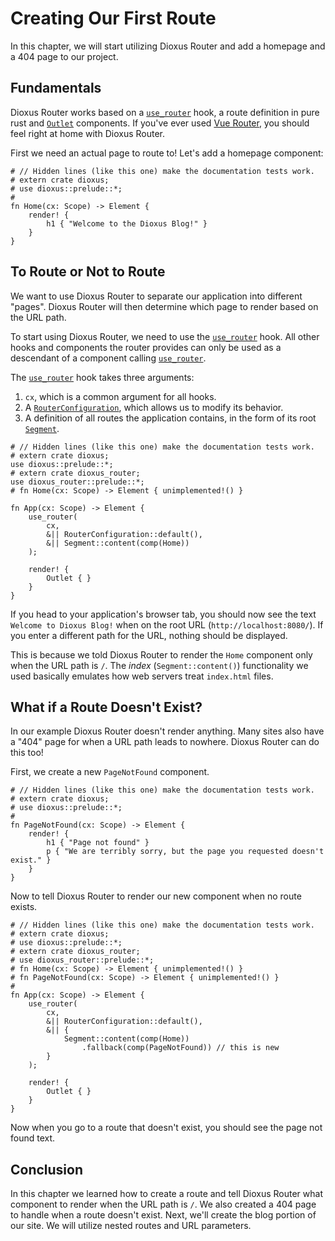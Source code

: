 # Creating Our First Route
In this chapter, we will start utilizing Dioxus Router and add a homepage and a
404 page to our project.

## Fundamentals
Dioxus Router works based on a [`use_router`] hook, a route definition in pure
rust and [`Outlet`] components. If you've ever used [Vue Router], you should
feel right at home with Dioxus Router.

First we need an actual page to route to! Let's add a homepage component:
```rust,no_run
# // Hidden lines (like this one) make the documentation tests work.
# extern crate dioxus;
# use dioxus::prelude::*;
#
fn Home(cx: Scope) -> Element {
    render! {
        h1 { "Welcome to the Dioxus Blog!" }
    }
}
```

## To Route or Not to Route
We want to use Dioxus Router to separate our application into different "pages".
Dioxus Router will then determine which page to render based on the URL path.

To start using Dioxus Router, we need to use the [`use_router`] hook. All other
hooks and components the router provides can only be used as a descendant of a
component calling [`use_router`].

The [`use_router`] hook takes three arguments:
1. `cx`, which is a common argument for all hooks.
2. A [`RouterConfiguration`], which allows us to modify its behavior.
3. A definition of all routes the application contains, in the form of its root
   [`Segment`].

```rust,no_run
# // Hidden lines (like this one) make the documentation tests work.
# extern crate dioxus;
use dioxus::prelude::*;
# extern crate dioxus_router;
use dioxus_router::prelude::*;
# fn Home(cx: Scope) -> Element { unimplemented!() }

fn App(cx: Scope) -> Element {
    use_router(
        cx,
        &|| RouterConfiguration::default(),
        &|| Segment::content(comp(Home))
    );

    render! {
        Outlet { }
    }
}
```

If you head to your application's browser tab, you should now see the text
`Welcome to Dioxus Blog!` when on the root URL (`http://localhost:8080/`). If
you enter a different path for the URL, nothing should be displayed.

This is because we told Dioxus Router to render the `Home` component only when
the URL path is `/`. The _index_ (`Segment::content()`) functionality we used
basically emulates how web servers treat `index.html` files.

## What if a Route Doesn't Exist?
In our example Dioxus Router doesn't render anything. Many sites also have a
"404" page for when a URL path leads to nowhere. Dioxus Router can do this too!

First, we create a new `PageNotFound` component.
```rust,no_run
# // Hidden lines (like this one) make the documentation tests work.
# extern crate dioxus;
# use dioxus::prelude::*;
#
fn PageNotFound(cx: Scope) -> Element {
    render! {
        h1 { "Page not found" }
        p { "We are terribly sorry, but the page you requested doesn't exist." }
    }
}
```

Now to tell Dioxus Router to render our new component when no route exists.
```rust,no_run
# // Hidden lines (like this one) make the documentation tests work.
# extern crate dioxus;
# use dioxus::prelude::*;
# extern crate dioxus_router;
# use dioxus_router::prelude::*;
# fn Home(cx: Scope) -> Element { unimplemented!() }
# fn PageNotFound(cx: Scope) -> Element { unimplemented!() }
#
fn App(cx: Scope) -> Element {
    use_router(
        cx,
        &|| RouterConfiguration::default(),
        &|| {
            Segment::content(comp(Home))
                .fallback(comp(PageNotFound)) // this is new
        }
    );

    render! {
        Outlet { }
    }
}
```

Now when you go to a route that doesn't exist, you should see the page not found
text.

## Conclusion
In this chapter we learned how to create a route and tell Dioxus Router what
component to render when the URL path is `/`. We also created a 404 page to
handle when a route doesn't exist. Next, we'll create the blog portion of our
site. We will utilize nested routes and URL parameters.

[`Outlet`]: https://docs.rs/dioxus-router/latest/dioxus_router/components/fn.Outlet.html
[`RouterConfiguration`]: https://docs.rs/dioxus-router/latest/dioxus_router/hooks/struct.RouterConfiguration.html
[`Segment`]: https://docs.rs/dioxus-router-core/latest/dioxus_router_core/routes/struct.Segment.html
[`use_router`]: https://docs.rs/dioxus-router/latest/dioxus_router/hooks/fn.use_router.html
[Vue Router]: https://router.vuejs.org/
